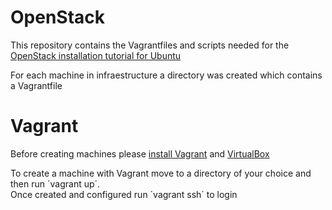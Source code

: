 # OpenStack
This repository contains the Vagrantfiles and scripts needed for the [OpenStack installation tutorial for Ubuntu](https://docs.openstack.org/ocata/install-guide-ubuntu/)  

For each machine in infraestructure a directory was created which contains a Vagrantfile

# Vagrant
Before creating machines please [install Vagrant](https://www.vagrantup.com/intro/getting-started/install.html) and [VirtualBox](https://www.virtualbox.org/)  

To create a machine with Vagrant move to a directory of your choice and then run ´vagrant up´.  
Once created and configured run ´vagrant ssh´ to login
